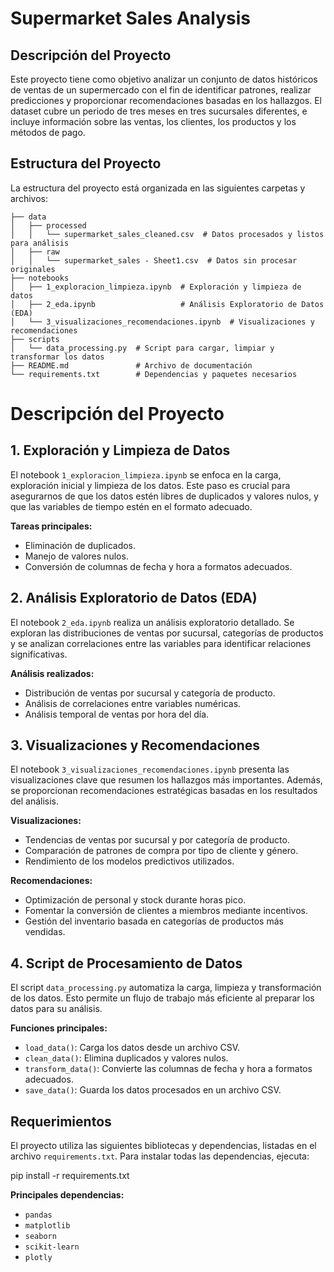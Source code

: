 # Supermarket Sales Analysis 

## Descripción del Proyecto
Este proyecto tiene como objetivo analizar un conjunto de datos históricos de ventas de un supermercado con el fin de identificar patrones, realizar predicciones y proporcionar recomendaciones basadas en los hallazgos. El dataset cubre un periodo de tres meses en tres sucursales diferentes, e incluye información sobre las ventas, los clientes, los productos y los métodos de pago.

## Estructura del Proyecto
La estructura del proyecto está organizada en las siguientes carpetas y archivos:

```plaintext
├── data
│   ├── processed
│   │   └── supermarket_sales_cleaned.csv  # Datos procesados y listos para análisis
│   ├── raw
│   │   └── supermarket_sales - Sheet1.csv  # Datos sin procesar originales
├── notebooks
│   ├── 1_exploracion_limpieza.ipynb  # Exploración y limpieza de datos
│   ├── 2_eda.ipynb                   # Análisis Exploratorio de Datos (EDA)
│   └── 3_visualizaciones_recomendaciones.ipynb  # Visualizaciones y recomendaciones
├── scripts
│   └── data_processing.py  # Script para cargar, limpiar y transformar los datos
├── README.md               # Archivo de documentación
└── requirements.txt        # Dependencias y paquetes necesarios
```

# Descripción del Proyecto

## 1. Exploración y Limpieza de Datos
El notebook `1_exploracion_limpieza.ipynb` se enfoca en la carga, exploración inicial y limpieza de los datos. Este paso es crucial para asegurarnos de que los datos estén libres de duplicados y valores nulos, y que las variables de tiempo estén en el formato adecuado.

**Tareas principales:**
- Eliminación de duplicados.
- Manejo de valores nulos.
- Conversión de columnas de fecha y hora a formatos adecuados.

## 2. Análisis Exploratorio de Datos (EDA)
El notebook `2_eda.ipynb` realiza un análisis exploratorio detallado. Se exploran las distribuciones de ventas por sucursal, categorías de productos y se analizan correlaciones entre las variables para identificar relaciones significativas.

**Análisis realizados:**
- Distribución de ventas por sucursal y categoría de producto.
- Análisis de correlaciones entre variables numéricas.
- Análisis temporal de ventas por hora del día.

## 3. Visualizaciones y Recomendaciones
El notebook `3_visualizaciones_recomendaciones.ipynb` presenta las visualizaciones clave que resumen los hallazgos más importantes. Además, se proporcionan recomendaciones estratégicas basadas en los resultados del análisis.

**Visualizaciones:**
- Tendencias de ventas por sucursal y por categoría de producto.
- Comparación de patrones de compra por tipo de cliente y género.
- Rendimiento de los modelos predictivos utilizados.

**Recomendaciones:**
- Optimización de personal y stock durante horas pico.
- Fomentar la conversión de clientes a miembros mediante incentivos.
- Gestión del inventario basada en categorías de productos más vendidas.

## 4. Script de Procesamiento de Datos
El script `data_processing.py` automatiza la carga, limpieza y transformación de los datos. Esto permite un flujo de trabajo más eficiente al preparar los datos para su análisis.

**Funciones principales:**
- `load_data()`: Carga los datos desde un archivo CSV.
- `clean_data()`: Elimina duplicados y valores nulos.
- `transform_data()`: Convierte las columnas de fecha y hora a formatos adecuados.
- `save_data()`: Guarda los datos procesados en un archivo CSV.

## Requerimientos
El proyecto utiliza las siguientes bibliotecas y dependencias, listadas en el archivo `requirements.txt`. Para instalar todas las dependencias, ejecuta:

pip install -r requirements.txt


**Principales dependencias:** 

- `pandas`
- `matplotlib`
- `seaborn`
- `scikit-learn`
- `plotly`